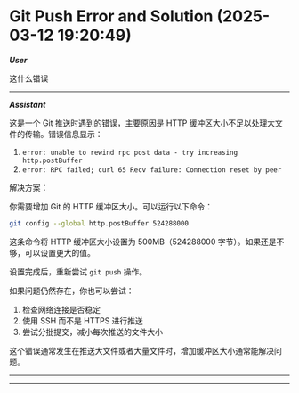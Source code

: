 <!-- Generated by SpecStory -->

# Git Push Error and Solution (2025-03-12 19:20:49)

_**User**_

这什么错误

---

_**Assistant**_

这是一个 Git 推送时遇到的错误，主要原因是 HTTP 缓冲区大小不足以处理大文件的传输。错误信息显示：

1. `error: unable to rewind rpc post data - try increasing http.postBuffer`
2. `error: RPC failed; curl 65 Recv failure: Connection reset by peer`

解决方案：

你需要增加 Git 的 HTTP 缓冲区大小。可以运行以下命令：

```bash
git config --global http.postBuffer 524288000
```

这条命令将 HTTP 缓冲区大小设置为 500MB（524288000 字节）。如果还是不够，可以设置更大的值。

设置完成后，重新尝试 `git push` 操作。

如果问题仍然存在，你也可以尝试：

1. 检查网络连接是否稳定
2. 使用 SSH 而不是 HTTPS 进行推送
3. 尝试分批提交，减小每次推送的文件大小

这个错误通常发生在推送大文件或者大量文件时，增加缓冲区大小通常能解决问题。

---



---

